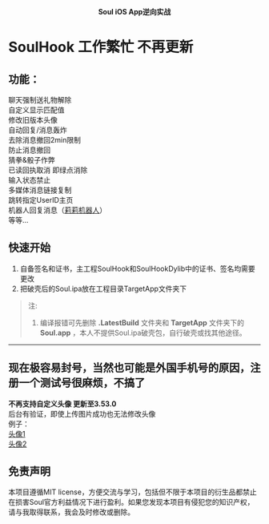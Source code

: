 
<p align="center"><strong>Soul iOS App逆向实战 </strong></p>

# **SoulHook 工作繁忙 不再更新**

## 功能：  
聊天强制送礼物解除  
自定义显示匹配值  
修改旧版本头像  
自动回复/消息轰炸  
去除消息撤回2min限制  
防止消息撤回  
猜拳&骰子作弊  
已读回执取消 即绿点消除  
输入状态禁止  
多媒体消息链接复制  
跳转指定UserID主页  
机器人回复消息（[莉莉机器人](http://www.itpk.cn/)）  
等等...

## 快速开始
1. 自备签名和证书，主工程SoulHook和SoulHookDylib中的证书、签名均需要更改
2. 把破壳后的Soul.ipa放在工程目录TargetApp文件夹下

> 注: 
> 1. 编译报错可先删除 **.LatestBuild** 文件夹和 **TargetApp** 文件夹下的 **Soul.app** ，本人不提供Soul.ipa破壳包，自行破壳或找其他途径。


---

## 现在极容易封号，当然也可能是外国手机号的原因，注册一个测试号很麻烦，不搞了

**不再支持自定义头像 更新至3.53.0**  
后台有验证，即使上传图片成功也无法修改头像  
例子：  
[头像1](https://img.soulapp.cn/heads/avatar-1579662689148-04005.png)  
[头像2](https://img.soulapp.cn/heads/avatar-1579662689106-04588.png)  

## 免责声明
本项目遵循MIT license，方便交流与学习，包括但不限于本项目的衍生品都禁止在损害Soul官方利益情况下进行盈利。如果您发现本项目有侵犯您的知识产权，请与我取得联系，我会及时修改或删除。
